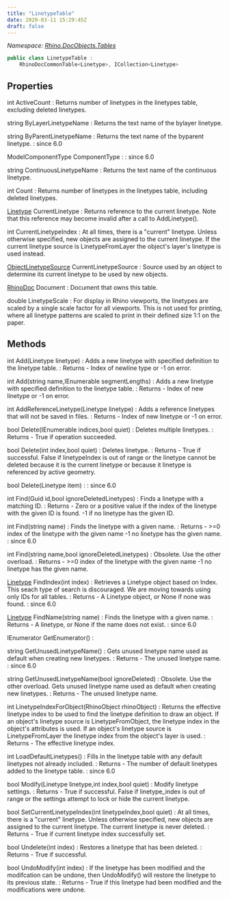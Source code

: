 ```yaml
---
title: "LinetypeTable"
date: 2020-03-11 15:29:45Z
draft: false
---
```


*Namespace: [Rhino.DocObjects.Tables](../)*

```cs
public class LinetypeTable :
    RhinoDocCommonTable<Linetype>, ICollection<Linetype>
```
## Properties

int ActiveCount
: Returns number of linetypes in the linetypes table, excluding deleted linetypes.

string ByLayerLinetypeName
: Returns the text name of the bylayer linetype.

string ByParentLinetypeName
: Returns the text name of the byparent linetype.
: since 6.0

ModelComponentType ComponentType
: 
: since 6.0

string ContinuousLinetypeName
: Returns the text name of the continuous linetype.

int Count
: Returns number of linetypes in the linetypes table, including deleted linetypes.

[Linetype](/rhinocommon/rhino/docobjects/linetype/) CurrentLinetype
: Returns reference to the current linetype. Note that this reference may
     become invalid after a call to AddLinetype().

int CurrentLinetypeIndex
: At all times, there is a "current" linetype.  Unless otherwise specified,
     new objects are assigned to the current linetype. If the current linetype
     source is LinetypeFromLayer the object's layer's linetype is used instead.

[ObjectLinetypeSource](/rhinocommon/rhino/docobjects/objectlinetypesource/) CurrentLinetypeSource
: Source used by an object to determine its current linetype to be used by new objects.

[RhinoDoc](/rhinocommon/rhino/rhinodoc/) Document
: Document that owns this table.

double LinetypeScale
: For display in Rhino viewports, the linetypes are scaled by a single scale
     factor for all viewports. This is not used for printing, where all linetype
     patterns are scaled to print in their defined size 1:1 on the paper.
## Methods

int Add(Linetype linetype)
: Adds a new linetype with specified definition to the linetype table.
: Returns - Index of newline type or -1 on error.

int Add(string name,IEnumerable<double> segmentLengths)
: Adds a new linetype with specified definition to the linetype table.
: Returns - Index of new linetype or -1 on error.

int AddReferenceLinetype(Linetype linetype)
: Adds a reference linetypes that will not be saved in files.
: Returns - Index of new linetype or -1 on error.

bool Delete(IEnumerable<int> indices,bool quiet)
: Deletes multiple linetypes.
: Returns - True if operation succeeded.

bool Delete(int index,bool quiet)
: Deletes linetype.
: Returns - True if successful. False if linetypeIndex is out of range or the
     linetype cannot be deleted because it is the current linetype or
     because it linetype is referenced by active geometry.

bool Delete(Linetype item)
: 
: since 6.0

int Find(Guid id,bool ignoreDeletedLinetypes)
: Finds a linetype with a matching ID.
: Returns - Zero or a positive value if the index of the linetype with the given ID is found.
     -1 if no linetype has the given ID.

int Find(string name)
: Finds the linetype with a given name.
: Returns - >=0 index of the linetype with the given name
     -1  no linetype has the given name.
: since 6.0

int Find(string name,bool ignoreDeletedLinetypes)
: Obsolete. Use the other overload.
: Returns - >=0 index of the linetype with the given name
     -1  no linetype has the given name.

[Linetype](/rhinocommon/rhino/docobjects/linetype/) FindIndex(int index)
: Retrieves a Linetype object based on Index. This seach type of search is discouraged.
     We are moving towards using only IDs for all tables.
: Returns - A Linetype object, or None if none was found.
: since 6.0

[Linetype](/rhinocommon/rhino/docobjects/linetype/) FindName(string name)
: Finds the linetype with a given name.
: Returns - A linetype, or None if the name does not exist.
: since 6.0

IEnumerator<Linetype> GetEnumerator()
: 

string GetUnusedLinetypeName()
: Gets unused linetype name used as default when creating new linetypes.
: Returns - The unused linetype name.
: since 6.0

string GetUnusedLinetypeName(bool ignoreDeleted)
: Obsolete. Use the other overload. Gets unused linetype name used as default when creating new linetypes.
: Returns - The unused linetype name.

int LinetypeIndexForObject(RhinoObject rhinoObject)
: Returns the effective linetype index to be used to find the 
     linetype definition to draw an object. If an object's linetype
     source is LinetypeFromObject, the linetype index in the object's
     attributes is used. If an object's linetype source is LinetypeFromLayer
     the linetype index from the object's layer is used.
: Returns - The effective linetype index.

int LoadDefaultLinetypes()
: Fills in the linetype table with any default linetypes not already included.
: Returns - The number of default linetypes added to the linetype table.
: since 6.0

bool Modify(Linetype linetype,int index,bool quiet)
: Modify linetype settings.
: Returns - True if successful. False if linetype_index is out of range or the
     settings attempt to lock or hide the current linetype.

bool SetCurrentLinetypeIndex(int linetypeIndex,bool quiet)
: At all times, there is a "current" linetype. Unless otherwise specified, new objects
     are assigned to the current linetype. The current linetype is never deleted.
: Returns - True if current linetype index successfully set.

bool Undelete(int index)
: Restores a linetype that has been deleted.
: Returns - True if successful.

bool UndoModify(int index)
: If the linetype has been modified and the modifcation can be undone,
     then UndoModify() will restore the linetype to its previous state.
: Returns - True if this linetype had been modified and the modifications were undone.
